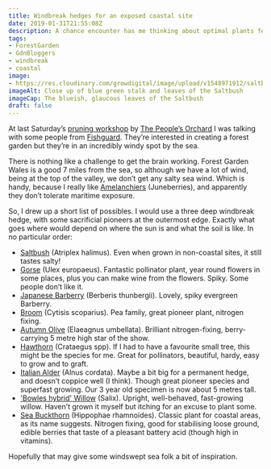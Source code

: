 ```yaml
---
title: Windbreak hedges for an exposed coastal site
date: 2019-01-31T21:55:08Z
description: A chance encounter has me thinking about optimal plants for a windbreak hedge that will deal with salt-laden gales
tags: 
- ForestGarden
- GdnBloggers
- windbreak
- coastal
image: 
- https://res.cloudinary.com/growdigital/image/upload/v1548971912/saltbush-190131.jpg
imageAlt: Close up of blue green stalk and leaves of the Saltbush
imageCap: The blueish, glaucous leaves of the Saltbush
draft: false
---
```


At last Saturday’s [pruning workshop](https://www.forestgarden.wales/status/190126-thepeoplesorchard/) by [The People’s Orchard](http://www.stdogmaelsabbey.org.uk/peoplesorchard) I was talking with some people from [Fishguard](https://en.wikipedia.org/wiki/Fishguard). They’re interested in creating a forest garden but they’re in an incredibly windy spot by the sea. 

There is nothing like a challenge to get the brain working. Forest Garden Wales is a good 7 miles from the sea, so although we have a lot of wind, being at the top of the valley, we don’t get any salty sea wind. Which is handy, because I really like [Amelanchiers](https://pfaf.org/user/plant.aspx?latinname=Amelanchier+canadensis) (Juneberries), and apparently they don’t tolerate maritime exposure.

So, I drew up a short list of possibles. I would use a three deep windbreak hedge, with some sacrificial pioneers at the outermost edge. Exactly what goes where would depend on where the sun is and what the soil is like. In no particular order:

* [Saltbush](https://pfaf.org/user/plant.aspx?latinname=Atriplex+halimus) (Atriplex halimus). Even when grown in non-coastal sites, it still tastes salty!
* [Gorse](https://pfaf.org/user/plant.aspx?latinname=Ulex+europaeus) (Ulex europaeus). Fantastic pollinator plant, year round flowers in some places, plus you can make wine from the flowers. Spiky. Some people don’t like it.
* [Japanese Barberry](https://pfaf.org/user/plant.aspx?latinname=Berberis+thunbergii) (Berberis thunbergii). Lovely, spiky evergreen Barberry.
* [Broom](https://pfaf.org/user/plant.aspx?latinname=Cytisus+scoparius) (Cytisis scoparius). Pea family, great pioneer plant, nitrogen fixing.
* [Autumn Olive](https://pfaf.org/user/plant.aspx?latinname=Elaeagnus+umbellata) (Elaeagnus umbellata). Brilliant nitrogen-fixing, berry-carrying 5 metre high star of the show. 
* [Hawthorn](https://pfaf.org/user/cmspage.aspx?pageid=59) (Crataegus spp). If I had to have a favourite small tree, this might be the species for me. Great for pollinators, beautiful, hardy, easy to grow and to graft. 
* [Italian Alder](https://pfaf.org/user/plant.aspx?latinname=Alnus+cordata) (Alnus cordata). Maybe a bit big for a permanent hedge, and doesn’t coppice well (I think). Though great pioneer species and superfast growing. Our 3 year old specimen is now about 5 metres tall.
* ['Bowles hybrid' Willow](https://pfaf.org/user/plant.aspx?latinname=Salix+%27Bowles+hybrid%27) (Salix). Upright, well-behaved, fast-growing willow. Haven’t grown it myself but itching for an excuse to plant some.
* [Sea Buckthorn](https://pfaf.org/user/plant.aspx?latinname=Hippophae+rhamnoides) (Hippophae rhamnoides). Classic plant for coastal areas, as its name suggests. Nitrogen fixing, good for stabilising loose ground, edible berries that taste of a pleasant battery acid (though high in vitamins).

Hopefully that may give some windswept sea folk a bit of inspiration. 
